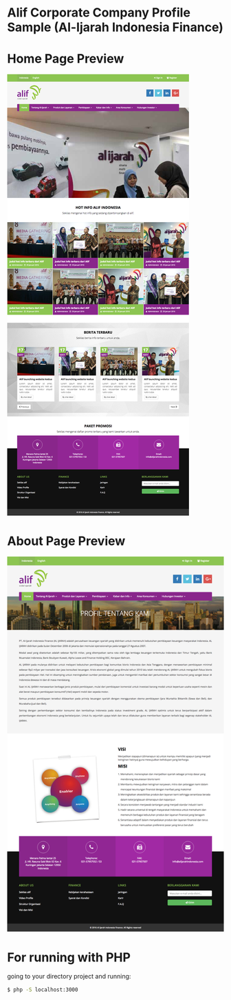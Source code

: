 # Alif Corporate Company Profile Sample (Al-Ijarah Indonesia Finance)
# 
# Home Page Preview
![alt text](assets/images/gallery/alif-screenshoot.png)

# About Page Preview
![alt text](assets/images/gallery/alif-about-screenshoot.png)

# For running with PHP 
going to your directory project and running:
```bash
$ php -S localhost:3000
```